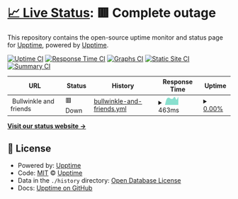 # [📈 Live Status](https://monitor.bullwinkle.ml): <!--live status--> **🟥 Complete outage**

This repository contains the open-source uptime monitor and status page for [Upptime](https://upptime.js.org), powered by [Upptime](https://github.com/upptime/upptime).

[![Uptime CI](https://github.com/bullwinkle-org/monitor-uptime/workflows/Uptime%20CI/badge.svg)](https://github.com/upptime/upptime/actions?query=workflow%3A%22Uptime+CI%22)
[![Response Time CI](https://github.com/bullwinkle-org/monitor-uptime/workflows/Response%20Time%20CI/badge.svg)](https://github.com/upptime/upptime/actions?query=workflow%3A%22Response+Time+CI%22)
[![Graphs CI](https://github.com/bullwinkle-org/monitor-uptime/workflows/Graphs%20CI/badge.svg)](https://github.com/upptime/upptime/actions?query=workflow%3A%22Graphs+CI%22)
[![Static Site CI](https://github.com/bullwinkle-org/monitor-uptime/workflows/Static%20Site%20CI/badge.svg)](https://github.com/upptime/upptime/actions?query=workflow%3A%22Static+Site+CI%22)
[![Summary CI](https://github.com/bullwinkle-org/monitor-uptime/workflows/Summary%20CI/badge.svg)](https://github.com/upptime/upptime/actions?query=workflow%3A%22Summary+CI%22)

<!--start: status pages-->
<!-- This summary is generated by Upptime (https://github.com/upptime/upptime) -->
<!-- Do not edit this manually, your changes will be overwritten -->
<!-- prettier-ignore -->
| URL | Status | History | Response Time | Uptime |
| --- | ------ | ------- | ------------- | ------ |
| <img alt="" src="https://$ORG_DOMAIN/favicon.ico" height="13"> Bullwinkle and friends | 🟥 Down | [bullwinkle-and-friends.yml](https://github.com/bullwinkle-org/monitor-uptime/commits/HEAD/history/bullwinkle-and-friends.yml) | <details><summary><img alt="Response time graph" src="./graphs/bullwinkle-and-friends/response-time-week.png" height="20"> 463ms</summary><br><a href="https://monitor.bullwinkle.ml/history/bullwinkle-and-friends"><img alt="Response time 413" src="https://img.shields.io/endpoint?url=https%3A%2F%2Fraw.githubusercontent.com%2Fbullwinkle-org%2Fmonitor-uptime%2FHEAD%2Fapi%2Fbullwinkle-and-friends%2Fresponse-time.json"></a><br><a href="https://monitor.bullwinkle.ml/history/bullwinkle-and-friends"><img alt="24-hour response time 529" src="https://img.shields.io/endpoint?url=https%3A%2F%2Fraw.githubusercontent.com%2Fbullwinkle-org%2Fmonitor-uptime%2FHEAD%2Fapi%2Fbullwinkle-and-friends%2Fresponse-time-day.json"></a><br><a href="https://monitor.bullwinkle.ml/history/bullwinkle-and-friends"><img alt="7-day response time 463" src="https://img.shields.io/endpoint?url=https%3A%2F%2Fraw.githubusercontent.com%2Fbullwinkle-org%2Fmonitor-uptime%2FHEAD%2Fapi%2Fbullwinkle-and-friends%2Fresponse-time-week.json"></a><br><a href="https://monitor.bullwinkle.ml/history/bullwinkle-and-friends"><img alt="30-day response time 413" src="https://img.shields.io/endpoint?url=https%3A%2F%2Fraw.githubusercontent.com%2Fbullwinkle-org%2Fmonitor-uptime%2FHEAD%2Fapi%2Fbullwinkle-and-friends%2Fresponse-time-month.json"></a><br><a href="https://monitor.bullwinkle.ml/history/bullwinkle-and-friends"><img alt="1-year response time 413" src="https://img.shields.io/endpoint?url=https%3A%2F%2Fraw.githubusercontent.com%2Fbullwinkle-org%2Fmonitor-uptime%2FHEAD%2Fapi%2Fbullwinkle-and-friends%2Fresponse-time-year.json"></a></details> | <details><summary><a href="https://monitor.bullwinkle.ml/history/bullwinkle-and-friends">0.00%</a></summary><a href="https://monitor.bullwinkle.ml/history/bullwinkle-and-friends"><img alt="All-time uptime 19.32%" src="https://img.shields.io/endpoint?url=https%3A%2F%2Fraw.githubusercontent.com%2Fbullwinkle-org%2Fmonitor-uptime%2FHEAD%2Fapi%2Fbullwinkle-and-friends%2Fuptime.json"></a><br><a href="https://monitor.bullwinkle.ml/history/bullwinkle-and-friends"><img alt="24-hour uptime 0.00%" src="https://img.shields.io/endpoint?url=https%3A%2F%2Fraw.githubusercontent.com%2Fbullwinkle-org%2Fmonitor-uptime%2FHEAD%2Fapi%2Fbullwinkle-and-friends%2Fuptime-day.json"></a><br><a href="https://monitor.bullwinkle.ml/history/bullwinkle-and-friends"><img alt="7-day uptime 0.00%" src="https://img.shields.io/endpoint?url=https%3A%2F%2Fraw.githubusercontent.com%2Fbullwinkle-org%2Fmonitor-uptime%2FHEAD%2Fapi%2Fbullwinkle-and-friends%2Fuptime-week.json"></a><br><a href="https://monitor.bullwinkle.ml/history/bullwinkle-and-friends"><img alt="30-day uptime 19.32%" src="https://img.shields.io/endpoint?url=https%3A%2F%2Fraw.githubusercontent.com%2Fbullwinkle-org%2Fmonitor-uptime%2FHEAD%2Fapi%2Fbullwinkle-and-friends%2Fuptime-month.json"></a><br><a href="https://monitor.bullwinkle.ml/history/bullwinkle-and-friends"><img alt="1-year uptime 19.32%" src="https://img.shields.io/endpoint?url=https%3A%2F%2Fraw.githubusercontent.com%2Fbullwinkle-org%2Fmonitor-uptime%2FHEAD%2Fapi%2Fbullwinkle-and-friends%2Fuptime-year.json"></a></details>

<!--end: status pages-->

[**Visit our status website →**](https://monitor.bullwinkle.ml)

## 📄 License

- Powered by: [Upptime](https://github.com/upptime/upptime)
- Code: [MIT](./LICENSE) © [Upptime](https://upptime.js.org)
- Data in the `./history` directory: [Open Database License](https://opendatacommons.org/licenses/odbl/1-0/)
- Docs: [Upptime on GitHub](https://upptime.js.org/docs/)

